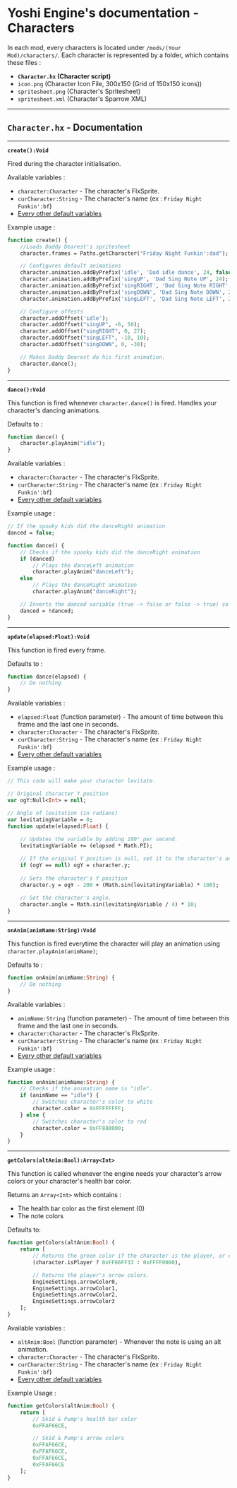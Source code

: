 # Yoshi Engine's documentation - Characters
In each mod, every characters is located under `/mods/(Your Mod)/characters/`. Each character is represented by a folder, which contains these files :
- **`Character.hx` (Character script)**
- `icon.png` (Character Icon File, 300x150 (Grid of 150x150 icons))
- `spritesheet.png` (Character's Spritesheet)
- `spritesheet.xml` (Character's Sparrow XML)
---
## `Character.hx` - Documentation

---
**`create():Void`**

Fired during the character initialisation.

Available variables :
- `character:Character` - The character's FlxSprite.
- `curCharacter:String` - The character's name (ex : `Friday Night Funkin':bf`)
- [Every other default variables](defaultVars.md)

Example usage :
```haxe
function create() {
    //Loads Daddy Dearest's spritesheet
    character.frames = Paths.getCharacter("Friday Night Funkin':dad");

    // Configures default animations
    character.animation.addByPrefix('idle', 'Dad idle dance', 24, false);
    character.animation.addByPrefix('singUP', 'Dad Sing Note UP', 24);
    character.animation.addByPrefix('singRIGHT', 'Dad Sing Note RIGHT', 24);
    character.animation.addByPrefix('singDOWN', 'Dad Sing Note DOWN', 24);
    character.animation.addByPrefix('singLEFT', 'Dad Sing Note LEFT', 24);

    // Configure offests
    character.addOffset('idle');
    character.addOffset("singUP", -6, 50);
    character.addOffset("singRIGHT", 0, 27);
    character.addOffset("singLEFT", -10, 10);
    character.addOffset("singDOWN", 0, -30);

    // Makes Daddy Dearest do his first animation.
    character.dance();
}
```

---
**`dance():Void`**

This function is fired whenever `character.dance()` is fired. Handles your character's dancing animations.

Defaults to :
```haxe
function dance() {
    character.playAnim("idle");
}
```

Available variables :
- `character:Character` - The character's FlxSprite.
- `curCharacter:String` - The character's name (ex : `Friday Night Funkin':bf`)
- [Every other default variables](defaultVars.md)

Example usage :
```haxe
// If the spooky kids did the danceRight animation
danced = false; 

function dance() {
    // Checks if the spooky kids did the danceRight animation
    if (danced) 
        // Plays the danceLeft animation
        character.playAnim("danceLeft");
    else
        // Plays the danceRight animation
        character.playAnim("danceRight");

    // Inverts the danced variable (true -> false or false -> true) so that the other dancing animation will be played.
    danced = !danced;
}
```

---
**`update(elapsed:Float):Void`**

This function is fired every frame.

Defaults to :
```haxe
function dance(elapsed) {
    // Do nothing
}
```

Available variables :
- `elapsed:Float` (function parameter) - The amount of time between this frame and the last one in seconds.
- `character:Character` - The character's FlxSprite.
- `curCharacter:String` - The character's name (ex : `Friday Night Funkin':bf`)
- [Every other default variables](defaultVars.md)

Example usage :
```haxe
// This code will make your character levitate.

// Original character Y position
var ogY:Null<Int> = null;

// Angle of levitation (in radians)
var levitatingVariable = 0;
function update(elapsed:Float) {
    
    // Updates the variable by adding 180° per second.
    levitatingVariable += (elapsed * Math.PI);

    // If the original Y position is null, set it to the character's actual Y position.
    if (ogY == null) ogY = character.y;
    
    // Sets the character's Y position
    character.y = ogY - 200 + (Math.sin(levitatingVariable) * 100);
    
    // Set the character's angle.
    character.angle = Math.sin(levitatingVariable / 4) * 10;
}
```

---
**`onAnim(animName:String):Void`**

This function is fired everytime the character will play an animation using `character.playAnim(animName)`;

Defaults to :
```haxe
function onAnim(animName:String) {
    // Do nothing
}
```

Available variables :
- `animName:String` (function parameter) - The amount of time between this frame and the last one in seconds.
- `character:Character` - The character's FlxSprite.
- `curCharacter:String` - The character's name (ex : `Friday Night Funkin':bf`)
- [Every other default variables](defaultVars.md)

Example usage :
```haxe
function onAnim(animName:String) {
    // Checks if the animation name is "idle".
    if (animName == "idle") {
        // Switches character's color to white
        character.color = 0xFFFFFFFF;
    } else {
        // Switches character's color to red
        character.color = 0xFF880000;
    }
}
```
---
**`getColors(altAnim:Bool):Array<Int>`**

This function is called whenever the engine needs your character's arrow colors or your character's health bar color.

Returns an `Array<Int>` which contains :
- The health bar color as the first element (0)
- The note colors

Defaults to:
```haxe
function getColors(altAnim:Bool) {
    return [
        // Returns the green color if the character is the player, or else returns the red color.
        (character.isPlayer ? 0xFF66FF33 : 0xFFFF0000),

        // Returns the player's arrow colors.
        EngineSettings.arrowColor0,
        EngineSettings.arrowColor1,
        EngineSettings.arrowColor2,
        EngineSettings.arrowColor3
    ];   
}
```

Available variables :
- `altAnim:Bool` (function parameter) - Whenever the note is using an alt animation.
- `character:Character` - The character's FlxSprite.
- `curCharacter:String` - The character's name (ex : `Friday Night Funkin':bf`)
- [Every other default variables](defaultVars.md)

Example Usage :
```haxe
function getColors(altAnim:Bool) {
    return [
        // Skid & Pump's health bar color
        0xFFAF66CE, 

        // Skid & Pump's arrow colors
        0xFFAF66CE,
        0xFFAF66CE,
        0xFFAF66CE,
        0xFFAF66CE
    ];
}
```